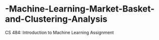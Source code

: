 # -Machine-Learning-Market-Basket-and-Clustering-Analysis
CS 484: Introduction to Machine Learning Assignment
